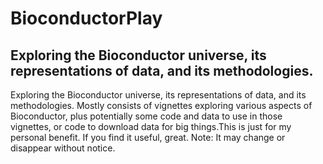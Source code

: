 # BioconductorPlay

## Exploring the Bioconductor universe, its representations of data, and its methodologies.

Exploring the Bioconductor universe, its representations of data, and its
methodologies. Mostly consists of vignettes exploring various aspects of
Bioconductor, plus potentially some code and data to use in those vignettes,
or code to download data for big things.This is just for my personal benefit.
If you find it useful, great. Note: It may change or disappear without notice.
